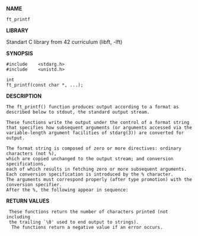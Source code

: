 <b>NAME</b>
	
<code>ft_printf</code>
	
<b>LIBRARY</b>
	
Standart C library from 42 curriculum (libft, -lft)
	
<b>SYNOPSIS</b>
```
#include	<stdarg.h>
#include	<unistd.h>
 
int
ft_printf(const char *, ...);
```
<b>DESCRIPTION</b>

	The ft_printf() function produces output according to a format as
	described below to stdout, the standard output stream.

	These functions write the output under the control of a format string
	that specifies how subsequent arguments (or arguments accessed via the
	variable-length argument facilities of stdarg(3)) are converted for output.

	The format string is composed of zero or more directives: ordinary characters (not %),
	which are copied unchanged to the output stream; and conversion specifications,
	each of which results in fetching zero or more subsequent arguments.
	Each conversion specification is introduced by the % character.
	The arguments must correspond properly (after type promotion) with the conversion specifier.
	After the %, the following appear in sequence:
	
<b>RETURN VALUES</b>

     These functions return the number of characters printed (not including
     the trailing `\0' used to end output to strings).
	  The functions return a negative value if an error occurs.
